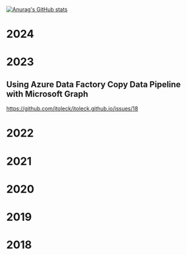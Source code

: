 [![Anurag's GitHub stats](https://github-readme-stats.vercel.app/api?username=itoleck)](https://github.com/anuraghazra/github-readme-stats)

# 2024


# 2023

## Using Azure Data Factory Copy Data Pipeline with Microsoft Graph

https://github.com/itoleck/itoleck.github.io/issues/18

# 2022


# 2021


# 2020


# 2019


# 2018
